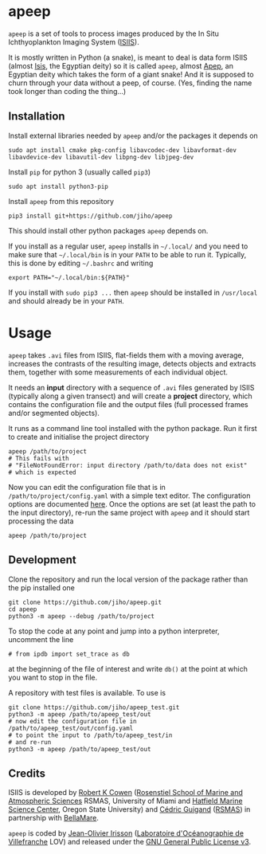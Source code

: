 
# apeep

`apeep` is a set of tools to process images produced by the In Situ Ichthyoplankton Imaging System ([ISIIS](http://yyy.rsmas.miami.edu/groups/larval-fish/isiis.html)).

It is mostly written in Python (a snake), is meant to deal is data form ISIIS (almost [Isis](http://en.wikipedia.org/wiki/Isis), the Egyptian deity) so it is called `apeep`, almost [Apep](http://en.wikipedia.org/wiki/Apep), an Egyptian deity which takes the form of a giant snake! And it is supposed to churn through your data without a peep, of course. (Yes, finding the name took longer than coding the thing...)


## Installation

Install external libraries needed by `apeep` and/or the packages it depends on

    sudo apt install cmake pkg-config libavcodec-dev libavformat-dev libavdevice-dev libavutil-dev libpng-dev libjpeg-dev 
    
Install `pip` for python 3 (usually called `pip3`)

    sudo apt install python3-pip

Install `apeep` from this repository

    pip3 install git+https://github.com/jiho/apeep

This should install other python packages `apeep` depends on. 

If you install as a regular user, `apeep` installs in `~/.local/` and you need to make sure that `~/.local/bin` is in your `PATH` to be able to run it. Typically, this is done by editing `~/.bashrc` and writing

    export PATH="~/.local/bin:${PATH}"

If you install with `sudo pip3 ...` then `apeep` should be installed in `/usr/local` and should already be in your `PATH`.

# Usage

`apeep` takes `.avi` files from ISIIS, flat-fields them with a moving average, increases the contrasts of the resulting image, detects objects and extracts them, together with some measurements of each individual object.

It needs an **input** directory with a sequence of `.avi` files generated by ISIIS (typically along a given transect) and will create a **project** directory, which contains the configuration file and the output files (full processed frames and/or segmented objects).

It runs as a command line tool installed with the python package. Run it first to create and initialise the project directory

    apeep /path/to/project
    # This fails with
    # "FileNotFoundError: input directory /path/to/data does not exist"
    # which is expected

Now you can edit the configuration file that is in `/path/to/project/config.yaml` with a simple text editor. The configuration options are documented [here](https://github.com/jiho/apeep/blob/master/apeep/config.yaml). Once the options are set (at least the path to the input directory), re-run the same project with `apeep` and it should start processing the data

    apeep /path/to/project


## Development

Clone the repository and run the local version of the package rather than the pip installed one

    git clone https://github.com/jiho/apeep.git
    cd apeep
    python3 -m apeep --debug /path/to/project

To stop the code at any point and jump into a python interpreter, uncomment the line

    # from ipdb import set_trace as db

at the beginning of the file of interest and write `db()` at the point at which you want to stop in the file.

A repository with test files is available. To use is

    git clone https://github.com/jiho/apeep_test.git
    python3 -m apeep /path/to/apeep_test/out
    # now edit the configuration file in /path/to/apeep_test/out/config.yaml
    # to point the input to /path/to/apeep_test/in
    # and re-run
    python3 -m apeep /path/to/apeep_test/out

## Credits

ISIIS is developed by [Robert K Cowen](http://ceoas.oregonstate.edu/profile/cowen/) ([Rosenstiel School of Marine and Atmospheric Sciences](http://www.rsmas.miami.edu/) RSMAS, University of Miami and [Hatfield Marine Science Center](http://hmsc.oregonstate.edu), Oregon State University) and [Cédric Guigand](http://yyy.rsmas.miami.edu/groups/larval-fish/cedric.html) ([RSMAS](http://www.rsmas.miami.edu)) in partnership with [BellaMare](http://www.bellamare-us.com).

`apeep` is coded by [Jean-Olivier Irisson](http://www.obs-vlfr.fr/~irisson/) ([Laboratoire d'Océanographie de Villefranche](http://lov.obs-vlfr.fr) LOV) and released under the [GNU General Public License v3](http://www.gnu.org/copyleft/gpl.html).
